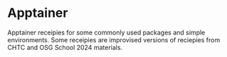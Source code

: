 # Apptainer

Apptainer receipies for some commonly used packages and simple environments. Some receipies are improvised versions of reciepies from CHTC and OSG School 2024 materials. 
